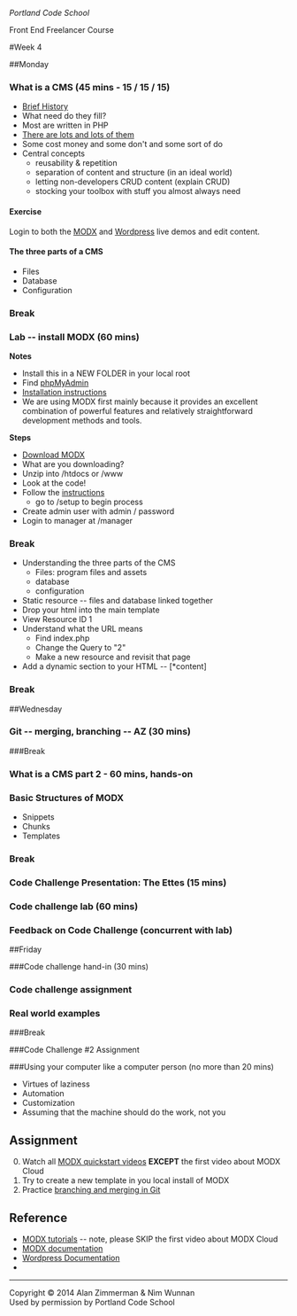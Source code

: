 *Portland Code School*

Front End Freelancer Course


#Week 4

##Monday


### What is a CMS (45 mins - 15 / 15 / 15)
* [Brief History](http://www.contegro.com/info-center/designers-blog/blog-article/_thread_/a-brief-history-of-cms-development)
* What need do they fill?
* Most are written in PHP
* [There are lots and lots of them](http://www.opensourcecms.com)
* Some cost money and some don't and some sort of do
* Central concepts
	* reusability & repetition
	* separation of content and structure (in an ideal world)
	* letting non-developers CRUD content (explain CRUD)
	* stocking your toolbox with stuff you almost always need
	
#### Exercise
Login to both the [MODX](http://www.opensourcecms.com/scripts/details.php?scriptid=48&name=MODx) and [Wordpress](http://www.opensourcecms.com/scripts/details.php?scriptid=88) live demos and edit content. 

#### The three parts of a CMS
* Files
* Database
* Configuration

### Break

### Lab -- install MODX (60 mins)

**Notes**

* Install this in a NEW FOLDER in your local root
* Find [phpMyAdmin](http://localhost:8888/MAMP/phpmyadmin.php?lang=en-iso-8859-1&language=English)
* [Installation instructions](http://rtfm.modx.com/revolution/2.x/getting-started/installation)
* We are using MODX first mainly because it provides an excellent combination of powerful features and relatively straightforward development methods and tools.

**Steps**

* [Download MODX](http://modx.com/download/)
* What are you downloading?
* Unzip into /htdocs or /www
* Look at the code!
* Follow the [instructions](http://rtfm.modx.com/revolution/2.x/getting-started/installation)
	* go to /setup to begin process
* Create admin user with admin / password
* Login to manager at /manager

### Break

* Understanding the three parts of the CMS
	* Files: program files and assets
	* database
	* configuration
* Static resource -- files and database linked together
* Drop your html into the main template
* View Resource ID 1
* Understand what the URL means
	* Find index.php
	* Change the Query to "2"
	* Make a new resource and revisit that page
* Add a dynamic section to your HTML -- [*content] 


### Break
	

##Wednesday
### Git -- merging, branching -- AZ (30 mins)

###Break

### What is a CMS part 2 - 60 mins, hands-on

### Basic Structures of MODX
* Snippets
* Chunks
* Templates

### Break

### Code Challenge Presentation: The Ettes (15 mins)

### Code challenge lab (60 mins)

### Feedback on Code Challenge (concurrent with lab)


##Friday 

###Code challenge hand-in (30 mins)

### Code challenge assignment

### Real world examples

###Break

###Code Challenge #2 Assignment

###Using your computer like a computer person (no more than 20 mins)
* Virtues of laziness
* Automation
* Customization
* Assuming that the machine should do the work, not you

## Assignment

 
0. Watch all [MODX quickstart videos](http://rtfm.modx.com/revolution/2.x/getting-started/video-quick-start-series/) **EXCEPT** the first video about MODX Cloud
1. Try to create a new template in you local install of MODX
2. Practice [branching and merging in Git](http://git-scm.com/book/en/Git-Branching-Basic-Branching-and-Merging)

## Reference

* [MODX tutorials](http://rtfm.modx.com/revolution/2.x/getting-started/video-quick-start-series/) -- note, please SKIP the first video about MODX Cloud
* [MODX documentation](http://rtfm.modx.com/revolution/2.x/)
* [Wordpress Documentation](http://codex.wordpress.org/)
* 
<hr />
Copyright © 2014 Alan Zimmerman & Nìm Wunnan<br />
Used by permission by Portland Code School
